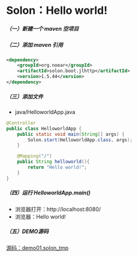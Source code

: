 # Solon：Hello world!

##### （一）新建一个 maven 空项目

##### （二）添加 maven 引用
```xml
<dependency>
    <groupId>org.noear</groupId>
    <artifactId>solon.boot.jlhttp</artifactId>
    <version>1.5.44</version>
</dependency>
```

##### （三）添加文件
* java/HelloworldApp.java

```java
@Controller
public class HelloworldApp {
    public static void main(String[] args) {
        Solon.start(HelloworldApp.class, args);
    }

    @Mapping("/")
    public String helloworld(){
        return "Hello world!";
    }
}

```

##### （四）运行 HelloworldApp.main()
* 浏览器打开：http://localhost:8080/
* 浏览器：Hello world!


##### （五）DEMO源码
[源码：demo01.solon_tmp](https://gitee.com/noear/solon_demo/tree/master/demo01.solon_tmp)


